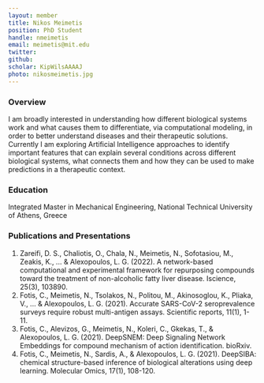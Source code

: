 ```yaml
---
layout: member
title: Nikos Meimetis
position: PhD Student
handle: nmeimetis
email: meimetis@mit.edu
twitter: 
github: 
scholar: KipWilsAAAAJ
photo: nikosmeimetis.jpg 
---
```


### Overview
I am broadly interested in understanding how different biological systems work and what causes them to differentiate, via computational modeling, in order to better understand diseases and their therapeutic solutions. Currently I am exploring Artificial Intelligence approaches to identify important features that can explain several conditions across different biological systems, what connects them and how they can be used to make predictions in a therapeutic context.

### Education
Integrated Master in Mechanical Engineering, National Technical University of Athens, Greece

### Publications and Presentations
1. Zareifi, D. S., Chaliotis, O., Chala, N., Meimetis, N., Sofotasiou, M., Zeakis, K., ... & Alexopoulos, L. G. (2022). A network-based computational and experimental framework for repurposing compounds toward the treatment of non-alcoholic fatty liver disease. Iscience, 25(3), 103890.
2. Fotis, C., Meimetis, N., Tsolakos, N., Politou, M., Akinosoglou, K., Pliaka, V., ... & Alexopoulos, L. G. (2021). Accurate SARS-CoV-2 seroprevalence surveys require robust multi-antigen assays. Scientific reports, 11(1), 1-11.
3. Fotis, C., Alevizos, G., Meimetis, N., Koleri, C., Gkekas, T., & Alexopoulos, L. G. (2021). DeepSNEM: Deep Signaling Network Embeddings for compound mechanism of action identification. bioRxiv.
4. Fotis, C., Meimetis, N., Sardis, A., & Alexopoulos, L. G. (2021). DeepSIBA: chemical structure-based inference of biological alterations using deep learning. Molecular Omics, 17(1), 108-120.
